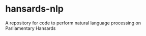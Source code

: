 # hansards-nlp
A repository for code to perform natural language processing on Parliamentary Hansards
